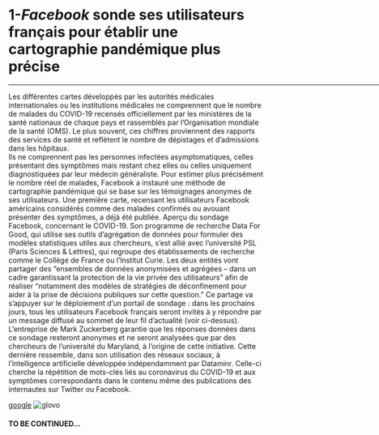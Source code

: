 <!DOCTYPE>
<html>
<head>
     <title>veille_technologie</title>
</head>
<body>

<h1>1-<i>Facebook</i> sonde ses utilisateurs français pour établir une cartographie pandémique plus précise </h1>
<hr width="800px" align="center"/>
<p>
  Les différentes cartes développés par les autorités médicales internationales ou les institutions médicales ne comprennent que le nombre de malades du COVID-19 recensés officiellement par les ministères de la santé nationaux de chaque pays et rassemblés par l’Organisation mondiale de la santé (OMS). 
  Le plus souvent, ces chiffres proviennent des rapports des services de santé et reflètent le nombre de dépistages et d’admissions dans les hôpitaux.</br> 
  Ils ne comprennent pas les personnes infectées asymptomatiques, celles présentant des symptômes mais restant chez elles ou celles uniquement diagnostiquées par leur médecin généraliste.
  Pour estimer plus précisément le nombre réel de malades, Facebook a instauré une méthode de cartographie pandémique qui se base sur les témoignages anonymes de ses utilisateurs.
  Une première carte, recensant les utilisateurs Facebook américains considérés comme des malades confirmés ou avouant présenter des symptômes, a déjà été publiée.
  Aperçu du sondage Facebook, concernant le COVID-19.
  Son programme de recherche Data For Good, qui utilise ses outils d’agrégation de données pour formuler des modèles statistiques utiles aux chercheurs, s’est allié avec l’université PSL (Paris Sciences & Lettres), qui regroupe des établissements de recherche comme le Collège de France ou l’Institut Curie.
  Les deux entités vont partager des “ensembles de données anonymisées et agrégées – dans un cadre garantissant la protection de la vie privée des utilisateurs” afin de réaliser “notamment des modèles de stratégies de déconfinement pour aider à la prise de décisions publiques sur cette question.” Ce partage va s’appuyer sur le déploiement d’un portail de sondage : dans les prochains jours, tous les utilisateurs Facebook français seront invités à y répondre par un message diffusé au sommet de leur fil d’actualité (voir ci-dessus).
  L’entreprise de Mark Zuckerberg garantie que les réponses données dans ce sondage resteront anonymes et ne seront analysées que par des chercheurs de l’université du Maryland, à l’origine de cette initiative.
  Cette dernière ressemble, dans son utilisation des réseaux sociaux, à l’intelligence artificielle développée indépendamment par Dataminr.
  Celle-ci cherche la répétition de mots-clés liés au coronavirus du COVID-19 et aux symptômes correspondants dans le contenu même des publications des internautes sur Twitter ou Facebook.
</p>
<a href="https://www.google.ci">google</a>
<img src="IMG_20200423_122517.png" alt="glovo"/>
<h4> TO BE CONTINUED...</h4>
</body>
</html>

